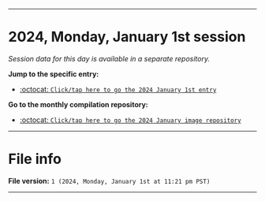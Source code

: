 
***

# 2024, Monday, January 1st session

_Session data for this day is available in a separate repository._

**Jump to the specific entry:**

- [:octocat: `Click/tap here to go the 2024 January 1st entry`](https://github.com/seanpm2001/SeansLifeArchive_Images_ModernSmurfsVillage_Y2023_V6/tree/SeansLifeArchive_ModernSmurfsVillage_Y2023_V6_Main-dev/01_January/01/)

**Go to the monthly compilation repository:**

- [:octocat: `Click/tap here to go the 2024 January image repository`](https://github.com/seanpm2001/SeansLifeArchive_Images_ModernSmurfsVillage_Y2023_V6/)

***

# File info

**File version:** `1 (2024, Monday, January 1st at 11:21 pm PST)`

***
